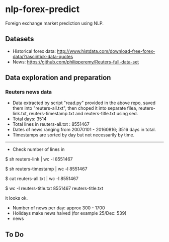 # nlp-forex-predict
Foreign exchange market prediction using NLP.

## Datasets
* Historical forex data: http://www.histdata.com/download-free-forex-data/?/ascii/tick-data-quotes
* News: https://github.com/philipperemy/Reuters-full-data-set

## Data exploration and preparation

### Reuters news data

* Data extracted by script "read.py" provided in the above repo, saved them into "reuters-all.txt", then choped it into separate filea, reuters-link.txt, reuters-timestamp.txt and reuters-title.txt using sed.
* Total days: 3514
* Total lines in reuters-all.txt : 8551467
* Dates of news ranging from 20070101 - 20160816; 3516 days in total.
* Timestamps are sorted by day but not necessarily by time.

---

* Check number of lines in 

$ sh reuters-link | wc -l
 8551467

$ sh reuters-timestamp | wc -l
 8551467

$ cat reuters-all.txt | wc -l
 8551467

$ wc -l reuters-title.txt
 8551467 reuters-title.txt

it looks ok.

* Number of news per day: approx 300 - 1700
* Holidays make news halved (for example 25/Dec: 539)
* news

## To Do

